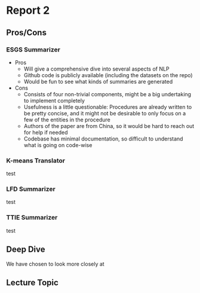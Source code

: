 # Report 2

## Pros/Cons

### ESGS Summarizer
- Pros
  - Will give a comprehensive dive into several aspects of NLP
  - Github code is publicly available (including the datasets on the repo)
  - Would be fun to see what kinds of summaries are generated
- Cons
  - Consists of four non-trivial components, might be a big undertaking to implement completely
  - Usefulness is a little questionable: Procedures are already written to be pretty concise, and it might not be desirable to only focus on a few of the entities in the procedure
  - Authors of the paper are from China, so it would be hard to reach out for help if needed
  - Codebase has minimal documentation, so difficult to understand what is going on code-wise

### K-means Translator
test

### LFD Summarizer
test

### TTIE Summarizer
test

## Deep Dive
We have chosen to look more closely at

## Lecture Topic

